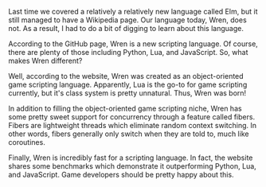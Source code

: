 Last time we covered a relatively a relatively new language called Elm, 
but it still managed to have a Wikipedia page. Our language today, Wren, 
does not. As a result, I had to do a bit of digging to learn about this 
language.

According to the GitHub page, Wren is a new scripting language. Of course, 
there are plenty of those including Python, Lua, and JavaScript. So, what 
makes Wren different?

Well, according to the website, Wren was created as an object-oriented game 
scripting language. Apparently, Lua is the go-to for game scripting currently, 
but it's class system is pretty unnatural. Thus, Wren was born!

In addition to filling the object-oriented game scripting niche, Wren has some 
pretty sweet support for concurrency through a feature called fibers. Fibers 
are lightweight threads which eliminate random context switching. In other words, 
fibers generally only switch when they are told to, much like coroutines.

Finally, Wren is incredibly fast for a scripting language. In fact, the website 
shares some benchmarks which demonstrate it outperforming Python, Lua, and 
JavaScript. Game developers should be pretty happy about this.
